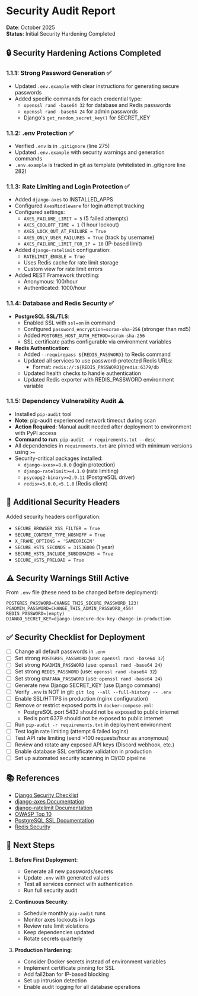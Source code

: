 # Security Audit Report

**Date**: October 2025  
**Status**: Initial Security Hardening Completed

## 🔒 Security Hardening Actions Completed

### 1.1.1: Strong Password Generation ✅

- Updated `.env.example` with clear instructions for generating secure passwords
- Added specific commands for each credential type:
  - `openssl rand -base64 32` for database and Redis passwords
  - `openssl rand -base64 24` for admin passwords
  - Django's `get_random_secret_key()` for SECRET_KEY

### 1.1.2: .env Protection ✅

- Verified `.env` is in `.gitignore` (line 275)
- Updated `.env.example` with security warnings and generation commands
- `.env.example` is tracked in git as template (whitelisted in .gitignore line 282)

### 1.1.3: Rate Limiting and Login Protection ✅

- Added `django-axes` to INSTALLED_APPS
- Configured `AxesMiddleware` for login attempt tracking
- Configured settings:
  - `AXES_FAILURE_LIMIT = 5` (5 failed attempts)
  - `AXES_COOLOFF_TIME = 1` (1 hour lockout)
  - `AXES_LOCK_OUT_AT_FAILURE = True`
  - `AXES_ONLY_USER_FAILURES = True` (track by username)
  - `AXES_FAILURE_LIMIT_FOR_IP = 10` (IP-based limit)
- Added `django-ratelimit` configuration:
  - `RATELIMIT_ENABLE = True`
  - Uses Redis cache for rate limit storage
  - Custom view for rate limit errors
- Added REST Framework throttling:
  - Anonymous: 100/hour
  - Authenticated: 1000/hour

### 1.1.4: Database and Redis Security ✅

- **PostgreSQL SSL/TLS**:
  - Enabled SSL with `ssl=on` in command
  - Configured `password_encryption=scram-sha-256` (stronger than md5)
  - Added `POSTGRES_HOST_AUTH_METHOD=scram-sha-256`
  - SSL certificate paths configurable via environment variables
- **Redis Authentication**:
  - Added `--requirepass ${REDIS_PASSWORD}` to Redis command
  - Updated all services to use password-protected Redis URLs:
    - Format: `redis://:${REDIS_PASSWORD}@redis:6379/db`
  - Updated health checks to handle authentication
  - Updated Redis exporter with REDIS_PASSWORD environment variable

### 1.1.5: Dependency Vulnerability Audit ⚠️

- Installed `pip-audit` tool
- **Note**: pip-audit experienced network timeout during scan
- **Action Required**: Manual audit needed after deployment to environment with PyPI access
- **Command to run**: `pip-audit -r requirements.txt --desc`
- All dependencies in `requirements.txt` are pinned with minimum versions using `>=`
- Security-critical packages installed:
  - `django-axes>=8.0.0` (login protection)
  - `django-ratelimit>=4.1.0` (rate limiting)
  - `psycopg2-binary>=2.9.11` (PostgreSQL driver)
  - `redis>=5.0.0,<5.1.0` (Redis client)

## 🔐 Additional Security Headers

Added security headers configuration:

- `SECURE_BROWSER_XSS_FILTER = True`
- `SECURE_CONTENT_TYPE_NOSNIFF = True`
- `X_FRAME_OPTIONS = 'SAMEORIGIN'`
- `SECURE_HSTS_SECONDS = 31536000` (1 year)
- `SECURE_HSTS_INCLUDE_SUBDOMAINS = True`
- `SECURE_HSTS_PRELOAD = True`

## ⚠️ Security Warnings Still Active

From `.env` file (these need to be changed before deployment):

```
POSTGRES_PASSWORD=CHANGE_THIS_SECURE_PASSWORD_123!
PGADMIN_PASSWORD=CHANGE_THIS_ADMIN_PASSWORD_456!
REDIS_PASSWORD=(empty)
DJANGO_SECRET_KEY=django-insecure-dev-key-change-in-production
```

## ✅ Security Checklist for Deployment

- [ ] Change all default passwords in `.env`
- [ ] Set strong `POSTGRES_PASSWORD` (use: `openssl rand -base64 32`)
- [ ] Set strong `PGADMIN_PASSWORD` (use: `openssl rand -base64 24`)
- [ ] Set strong `REDIS_PASSWORD` (use: `openssl rand -base64 32`)
- [ ] Set strong `GRAFANA_PASSWORD` (use: `openssl rand -base64 24`)
- [ ] Generate new Django SECRET_KEY (use Django command)
- [ ] Verify `.env` is NOT in git: `git log --all --full-history -- .env`
- [ ] Enable SSL/HTTPS in production (nginx configuration)
- [ ] Remove or restrict exposed ports in `docker-compose.yml`:
  - PostgreSQL port 5432 should not be exposed to public internet
  - Redis port 6379 should not be exposed to public internet
- [ ] Run `pip-audit -r requirements.txt` in deployment environment
- [ ] Test login rate limiting (attempt 6 failed logins)
- [ ] Test API rate limiting (send >100 requests/hour as anonymous)
- [ ] Review and rotate any exposed API keys (Discord webhook, etc.)
- [ ] Enable database SSL certificate validation in production
- [ ] Set up automated security scanning in CI/CD pipeline

## 📚 References

- [Django Security Checklist](https://docs.djangoproject.com/en/5.2/howto/deployment/checklist/)
- [django-axes Documentation](https://django-axes.readthedocs.io/)
- [django-ratelimit Documentation](https://django-ratelimit.readthedocs.io/)
- [OWASP Top 10](https://owasp.org/www-project-top-ten/)
- [PostgreSQL SSL Documentation](https://www.postgresql.org/docs/current/ssl-tcp.html)
- [Redis Security](https://redis.io/docs/management/security/)

## 🔄 Next Steps

1. **Before First Deployment**:
   - Generate all new passwords/secrets
   - Update `.env` with generated values
   - Test all services connect with authentication
   - Run full security audit

2. **Continuous Security**:
   - Schedule monthly `pip-audit` runs
   - Monitor axes lockouts in logs
   - Review rate limit violations
   - Keep dependencies updated
   - Rotate secrets quarterly

3. **Production Hardening**:
   - Consider Docker secrets instead of environment variables
   - Implement certificate pinning for SSL
   - Add fail2ban for IP-based blocking
   - Set up intrusion detection
   - Enable audit logging for all database operations

